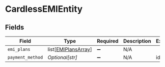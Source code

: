 # CardlessEMIEntity


## Fields

| Field                                                       | Type                                                        | Required                                                    | Description                                                 | Example                                                     |
| ----------------------------------------------------------- | ----------------------------------------------------------- | ----------------------------------------------------------- | ----------------------------------------------------------- | ----------------------------------------------------------- |
| `emi_plans`                                                 | list[[EMIPlansArray](../../models/shared/emiplansarray.md)] | :heavy_minus_sign:                                          | N/A                                                         |                                                             |
| `payment_method`                                            | *Optional[str]*                                             | :heavy_minus_sign:                                          | N/A                                                         | idfc                                                        |